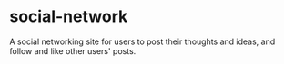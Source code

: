 # social-network
A social networking site for users to post their thoughts and ideas, and follow and like other users' posts.
